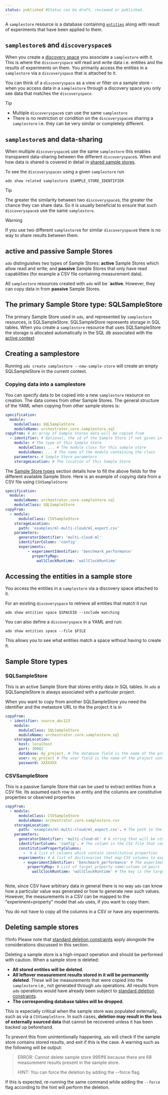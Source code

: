 ```yaml
---
status: published #Status can be draft, reviewed or published. 
---
```


A `samplestore` resource is a database containing [`entities`](../core-concepts/entity-spaces.md#entities) along with result of experiments that have been applied to them.

## `samplestore`s and `discoveryspace`s

When you create a [discovery space](discovery-spaces.md) you associate a `samplestore` with it.
This is where the `discoveryspace` will read and write data i.e. entities and the results of experiments on them.
You primarily access the entities in a `samplestore` via a `discoveryspace` that is attached to it.  

You can think of a `discoveryspace` as a view or filter on a sample store - when you access data in a `samplestore` through a discovery space
you only see data that matches the `discoveryspace`.

>[!TIP]
> * Multiple `discoveryspace`s can use the same `samplestore`
> * There is no restriction or condition on the `discoveryspace`s sharing a `samplestore` i.e. they can be very similar or completely different. 

## `samplestore`s and data-sharing

When multiple `discoveryspace`s use the same `samplestore` this enables transparent data-sharing between the different `discoveryspace`s.
When and how data is shared is covered in detail in [shared sample stores](../core-concepts/data-sharing.md).

To see the `discoveryspaces` using a given `samplestore` run 

```commandline
ado show related samplestore $SAMPLE_STORE_IDENTIFIER
```

>[!TIP]
> The greater the similarity between two `discoveryspace`s, the greater the chance they can share data.
> So it is usually beneficial to ensure that such `discoveryspace`s use the same `samplestore`. 

>[!WARNING]
> If you use two different `samplestore`s for similar `discoveryspace`s there is no way to share results between them. 
 
## active and passive Sample Stores

`ado` distinguishes two types of Sample Stores: **active** Sample Stores which allow read and write; and **passive** Sample Stores that only have read capabilities 
(for example a CSV file containing measurement data).

All `samplestore` resources created with `ado` will be `**active**. However, they can copy data in from **passive** Sample Stores.

## The primary Sample Store type: SQLSampleStore

The primary Sample Store used in `ado`, and represented by `samplestore` resources, is SQLSampleStore. 
SQLSampleStore represents storage in SQL tables. 
When you create a `samplestore` resource that uses SQLSampleStore the storage is allocated automatically in the SQL db associated with the [active context](metastore.md#contexts-and-projects)

## Creating a samplestore

Running `ado create samplestore --new-sample-store`  will create an empty SQLSampleStore in the current context.

### Copying data into a samplestore

You can specify data to be copied into a new `samplestore` resource on creation. The data comes from other Sample Stores. 
The general structure of the YAML when copying from other sample stores is:

```yaml
specification:
  module:
    moduleClass: SQLSampleStore
    moduleName: orchestrator.core.samplestore.sql
copyFrom: # An array of Sample Stores data will be copied from
  - identifier: # Optional, the id of the Sample Store if not given in the storageLocation
    module: # The type of this Sample Store
      moduleClass: ... # The module class for this sample store
      moduleName: ... # The name of the module containing the class
    parameters: # Sample Store parameters
    storageLocation: # The location of this Sample Store 
```

The [Sample Store types](#sample-store-types) section details how to fill the above fields for the different available Sample Store.
Here is an example of copying data from a CSV file using `CSVSampleStore`:

```yaml
specification:
  module:
    moduleName: orchestrator.core.samplestore.sql
    moduleClass: SQLSampleStore
copyFrom:
  - module:
      moduleClass: CSVSampleStore
    storageLocation:
      path: 'examples/ml-multi-cloud/ml_export.csv'
    parameters:
      generatorIdentifier: 'multi-cloud-ml'
      identifierColumn: 'config'
      experiments:
          - experimentIdentifier: 'benchmark_performance'
            propertyMap:
              wallClockRuntime: 'wallClockRuntime'
```

## Accessing the entities in a sample store

You access the entities in a `samplestore` via a discovery space attached to it. 

For an existing `discoveryspace` to retrieve all entities that match it run

```commandline
ado show entities space $SPACEID --include matching
```

You can also define a `discoveryspace` in a YAML and run:

```commandline
ado show entities space --file $FILE 
```
This allows you to see what entities match a space without having to create it.


## Sample Store types

### SQLSampleStore

This is an active Sample Store that stores entity data in SQL tables. 
In `ado` a SQLSampleStore is always associated with a particular project.

When you want to copy from another SQLSampleStore you need the identifier and the metastore URL to the the project it is in

```yaml
copyFrom:
  - identifier: source_abc123
    module:
      moduleClass: SQLSampleStore
      moduleName: orchestrator.core.samplestore.sql
    storageLocation:
      host: localhost 
      port: 30002
      database: my_project. # The database field is the name of the project containing the samplestore
      user: my_project # The user field is the name of the project containing the samplestore
      password: XXXXXXX
```

### CSVSampleStore

This is a passive Sample Store that can be used to extract entities from a CSV file.
Its assumed each row is an entity and the columns are constitutive properties or observed properties

```yaml
copyFrom:
  - module:
      moduleClass: CSVSampleStore
      moduleName: orchestrator.core.samplestore.csv
    storageLocation:
      path: 'examples/ml-multi-cloud/ml_export.csv'. # The path to the CSV file
    parameters:
      generatorIdentifier: 'multi-cloud-ml' # A string that will be stored with the extracted entities as their generatorIdentifier
      identifierColumn: 'config'. # The column in the CSV file that contains the entity id
      constitutivePropertyColumns: 
        -  # A list of columns which contain constitutive properties
      experiments: # A list of dictionaries that map CSV columns to experiments and target properties. Each dictionary is an experiment
        - experimentIdentifier: 'benchmark_performance' # The experiment name you want the following properties to be associated with
          propertyMap: # List of target property name:column id pairs
            wallClockRuntime: 'wallClockRuntime' # The key is the target property name, the value is the column containing the values for that property
          
```

Note, since CSV have arbitrary data in general there is no way `ado` can know how a particular value
was generated or how to generate new such values.
However, the measurements in a CSV can be mapped to the "experiment+property" model that `ado` uses, if you want to copy them. 

You do not have to copy all the columns in a CSV or have any experiments.  

## Deleting sample stores

!!!info
    Please note that [standard deletion constraints](resources.md#deleting-resources) apply 
    alongside the considerations discussed in this section.

Deleting a sample store is a high-impact operation and should be performed with caution.
When a sample store is deleted:

- **All stored entities will be deleted**.
- **All leftover measurement results stored in it will be permanently deleted**. 
  These will be measurements that were copied into the `samplestore` i.e., not generated through `ado` operations. 
  All results from `ado` operations would have already been subject to [standard deletion constraints](resources.md#deleting-resources).
- **The corresponding database tables will be dropped**.

This is especially critical when the sample store was populated externally, such as via a `CSVSampleStore`. 
In such cases, **deletion may result in the loss of externally sourced data** that 
cannot be recovered unless it has been backed up beforehand.

To prevent this from unintentionally happening, `ado` will check if the sample store contains stored 
results, and exit if this is the case. A warning such as the following will be output:

> ERROR:  Cannot delete sample store 995ff6 because there are 68 measurement results present in the sample store.
>
> HINT:   You can force the deletion by adding the --force flag.

If this is expected, re-running the same command while adding the `--force` flag according to the hint will
perform the deletion.

